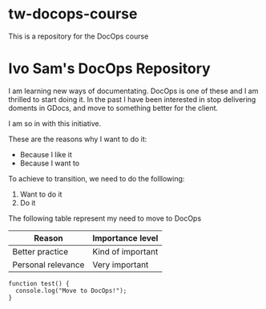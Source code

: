# tw-docops-course
This is a repository for the DocOps course

# Ivo Sam's DocOps Repository

I am learning new ways of documentating. DocOps is one of these and I am thrilled to start doing it. In the past I have been interested in stop delivering doments in GDocs, and move to something better for the client.

I am so in with this initiative.

These are the reasons why I want to do it:
- Because I like it
- Because I want to

To achieve to transition, we need to do the folllowing:

1. Want to do it
2. Do it

The following table represent my need to move to DocOps

|  Reason | Importance level | 
|---|---|
| Better practice  | Kind of important  | 
| Personal relevance  | Very important  |


```
function test() {
  console.log("Move to DocOps!");
}
```
